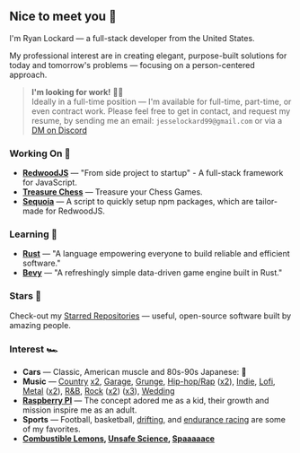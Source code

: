 ## Nice to meet you 🤝

I'm Ryan Lockard — a full-stack developer from the United States.

My professional interest are in creating elegant, purpose-built solutions for today and tomorrow's problems — focusing on a person-centered approach.

> **I'm looking for work!** 👷‍♂️<br/>
> Ideally in a full-time position — I'm available for full-time, part-time, or even contract work.
> Please feel free to get in contact, and request my  resume, by sending me an email: `jesselockard99@gmail.com` or via a [DM on Discord](https://discord.com/users/589297626319552517)

### Working On 🔭

<!-- - [**LockTech Software**](http://locktech.software) — _The Lockard Technology Co. - Software Division_ -->
<!-- - **Palletized** — Project management application for commercial and industrial material distributors. -->
<!-- - [**Atomic**](https://github.com/realStandal/redwoodjs-tips-n-workflows/blob/main/atomic.md#atomic) — A recipe for creating accessible, pleasing-to-build user-interfaces for RedwoodJS. -->
- [**RedwoodJS**](https://github.com/redwoodjs/redwood) — "From side project to startup" - A full-stack framework for JavaScript.
- [**Treasure Chess**](https://treasure.chess.com) — Treasure your Chess Games.
- [**Sequoia**](https://github.com/locktech/sequoia) — A script to quickly setup npm packages, which are tailor-made for RedwoodJS.

### Learning 📘

- [**Rust**](https://www.rust-lang.org/) — "A language empowering everyone to build reliable and efficient software."
- [**Bevy**](https://bevyengine.org/) — "A refreshingly simple data-driven game engine built in Rust."

### Stars 🌟

Check-out my [Starred Repositories](https://github.com/realStandal?tab=stars) — useful, open-source software built by amazing people.

### Interest 🏎️

- **Cars** — Classic, American muscle and 80s-90s Japanese: 🏁
- **Music** — [Country](https://www.youtube.com/watch?v=7hx4gdlfamo) [x2](https://www.youtube.com/watch?v=wBjPAqmnvGA&t=23s), [Garage](https://www.youtube.com/watch?v=tuK6n2Lkza0), [Grunge](https://www.youtube.com/watch?v=n6P0SitRwy8), [Hip-hop/Rap](https://www.youtube.com/watch?v=HkwCtYVv3QQ) ([x2](https://www.youtube.com/watch?v=Dz5VzLz67WA)), [Indie](https://www.youtube.com/watch?v=MKEoCHKX7-o), [Lofi](https://www.youtube.com/watch?v=MtT5_PgLJlY&t=5555s), [Metal](https://www.youtube.com/watch?v=5abamRO41fE) ([x2](https://www.youtube.com/watch?v=vfpgpf6QVnI)), [R&B](https://www.youtube.com/watch?v=LsgNG-L6aw4), [Rock](https://www.youtube.com/watch?v=LLjFoIOyCfw) ([x2](https://www.youtube.com/watch?v=Lr58WHo2ndM)) ([x3](https://www.youtube.com/watch?v=YQprqMdUdPU)), [Wedding](https://www.youtube.com/watch?v=tT86AoSGEL8)
- [**Raspberry PI**](https://www.raspberrypi.org/) — The concept adored me as a kid, their growth and mission inspire me as an adult.
- **Sports** — Football, basketball, [drifting](https://en.wikipedia.org/wiki/Drifting_(motorsport)), and [endurance racing](https://en.wikipedia.org/wiki/Endurance_racing_(motorsport)) are some of my favorites.
- **[Combustible Lemons](https://www.youtube.com/watch?v=Dt6iTwVIiMM&t=7s), [Unsafe Science](https://youtu.be/ontykIdD8HI?t=159), [Spaaaaace](https://www.youtube.com/watch?v=myEOJaNMQZo)**
